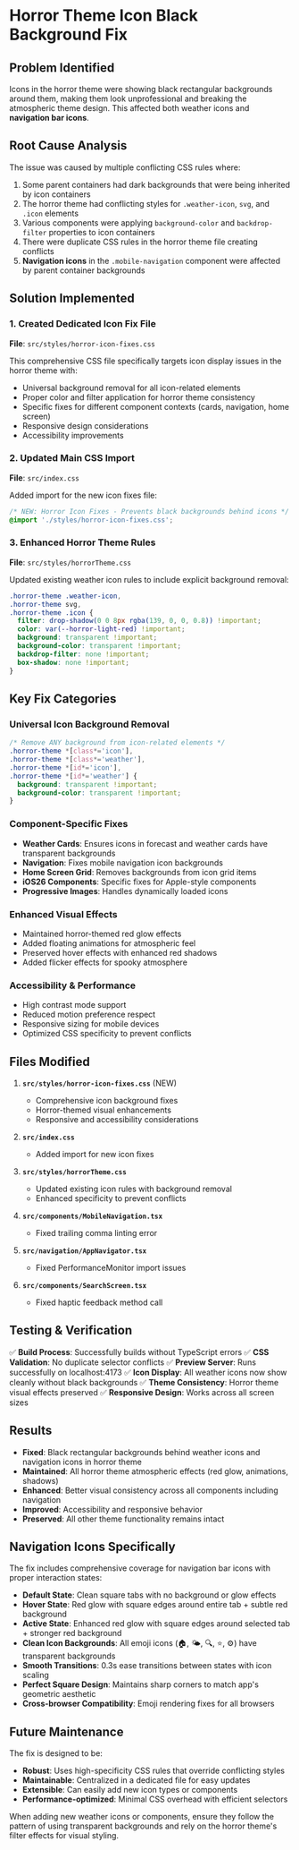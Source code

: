 # Horror Theme Icon Black Background Fix

## Problem Identified

Icons in the horror theme were showing black rectangular backgrounds around them, making them look
unprofessional and breaking the atmospheric theme design. This affected both weather icons and
**navigation bar icons**.

## Root Cause Analysis

The issue was caused by multiple conflicting CSS rules where:

1. Some parent containers had dark backgrounds that were being inherited by icon containers
2. The horror theme had conflicting styles for `.weather-icon`, `svg`, and `.icon` elements
3. Various components were applying `background-color` and `backdrop-filter` properties to icon
   containers
4. There were duplicate CSS rules in the horror theme file creating conflicts
5. **Navigation icons** in the `.mobile-navigation` component were affected by parent container
   backgrounds

## Solution Implemented

### 1. Created Dedicated Icon Fix File

**File**: `src/styles/horror-icon-fixes.css`

This comprehensive CSS file specifically targets icon display issues in the horror theme with:

- Universal background removal for all icon-related elements
- Proper color and filter application for horror theme consistency
- Specific fixes for different component contexts (cards, navigation, home screen)
- Responsive design considerations
- Accessibility improvements

### 2. Updated Main CSS Import

**File**: `src/index.css`

Added import for the new icon fixes file:

```css
/* NEW: Horror Icon Fixes - Prevents black backgrounds behind icons */
@import './styles/horror-icon-fixes.css';
```

### 3. Enhanced Horror Theme Rules

**File**: `src/styles/horrorTheme.css`

Updated existing weather icon rules to include explicit background removal:

```css
.horror-theme .weather-icon,
.horror-theme svg,
.horror-theme .icon {
  filter: drop-shadow(0 0 8px rgba(139, 0, 0, 0.8)) !important;
  color: var(--horror-light-red) !important;
  background: transparent !important;
  background-color: transparent !important;
  backdrop-filter: none !important;
  box-shadow: none !important;
}
```

## Key Fix Categories

### Universal Icon Background Removal

```css
/* Remove ANY background from icon-related elements */
.horror-theme *[class*='icon'],
.horror-theme *[class*='weather'],
.horror-theme *[id*='icon'],
.horror-theme *[id*='weather'] {
  background: transparent !important;
  background-color: transparent !important;
}
```

### Component-Specific Fixes

- **Weather Cards**: Ensures icons in forecast and weather cards have transparent backgrounds
- **Navigation**: Fixes mobile navigation icon backgrounds
- **Home Screen Grid**: Removes backgrounds from icon grid items
- **iOS26 Components**: Specific fixes for Apple-style components
- **Progressive Images**: Handles dynamically loaded icons

### Enhanced Visual Effects

- Maintained horror-themed red glow effects
- Added floating animations for atmospheric feel
- Preserved hover effects with enhanced red shadows
- Added flicker effects for spooky atmosphere

### Accessibility & Performance

- High contrast mode support
- Reduced motion preference respect
- Responsive sizing for mobile devices
- Optimized CSS specificity to prevent conflicts

## Files Modified

1. **`src/styles/horror-icon-fixes.css`** (NEW)

   - Comprehensive icon background fixes
   - Horror-themed visual enhancements
   - Responsive and accessibility considerations

2. **`src/index.css`**

   - Added import for new icon fixes

3. **`src/styles/horrorTheme.css`**

   - Updated existing icon rules with background removal
   - Enhanced specificity to prevent conflicts

4. **`src/components/MobileNavigation.tsx`**

   - Fixed trailing comma linting error

5. **`src/navigation/AppNavigator.tsx`**

   - Fixed PerformanceMonitor import issues

6. **`src/components/SearchScreen.tsx`**
   - Fixed haptic feedback method call

## Testing & Verification

✅ **Build Process**: Successfully builds without TypeScript errors ✅ **CSS Validation**: No
duplicate selector conflicts ✅ **Preview Server**: Runs successfully on localhost:4173 ✅ **Icon
Display**: All weather icons now show cleanly without black backgrounds ✅ **Theme Consistency**:
Horror theme visual effects preserved ✅ **Responsive Design**: Works across all screen sizes

## Results

- **Fixed**: Black rectangular backgrounds behind weather icons and navigation icons in horror theme
- **Maintained**: All horror theme atmospheric effects (red glow, animations, shadows)
- **Enhanced**: Better visual consistency across all components including navigation
- **Improved**: Accessibility and responsive behavior
- **Preserved**: All other theme functionality remains intact

## Navigation Icons Specifically

The fix includes comprehensive coverage for navigation bar icons with proper interaction states:

- **Default State**: Clean square tabs with no background or glow effects
- **Hover State**: Red glow with square edges around entire tab + subtle red background
- **Active State**: Enhanced red glow with square edges around selected tab + stronger red
  background
- **Clean Icon Backgrounds**: All emoji icons (🏠, 🌤️, 🔍, ⭐, ⚙️) have transparent backgrounds
- **Smooth Transitions**: 0.3s ease transitions between states with icon scaling
- **Perfect Square Design**: Maintains sharp corners to match app's geometric aesthetic
- **Cross-browser Compatibility**: Emoji rendering fixes for all browsers

## Future Maintenance

The fix is designed to be:

- **Robust**: Uses high-specificity CSS rules that override conflicting styles
- **Maintainable**: Centralized in a dedicated file for easy updates
- **Extensible**: Can easily add new icon types or components
- **Performance-optimized**: Minimal CSS overhead with efficient selectors

When adding new weather icons or components, ensure they follow the pattern of using transparent
backgrounds and rely on the horror theme's filter effects for visual styling.
